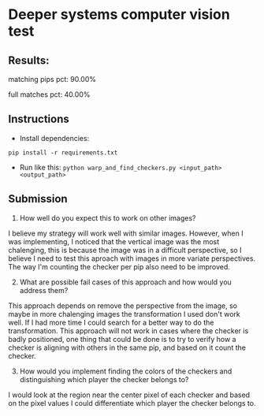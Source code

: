 # Deeper systems computer vision test

## Results:

matching pips pct:  90.00%

full matches pct:   40.00%

## Instructions

* Install dependencies:

```pip install -r requirements.txt```

* Run like this:
    ```python warp_and_find_checkers.py <input_path> <output_path>```


## Submission

1. How well do you expect this to work on other images?

I believe my strategy will work well with similar images. However, when I was implementing, I noticed that the vertical image was the most chalenging, this is because the image was in a difficult perspective, so I believe I need to test this aproach with images in more variate perspectives. The way I'm counting the checker per pip also need to be improved.

2. What are possible fail cases of this approach and how would you address them?

This approach depends on remove the perspective from the image, so maybe in more chalenging images the transformation I used don't work well. If I had more time I could search for a better way to do the transformation. This approach will not work in cases where the checker is badly positioned, one thing that could be done is to try to verify how a checker is aligning with others in the same pip, and based on it count the checker. 


3. How would you implement finding the colors of the checkers and distinguishing which player the checker belongs to?

I would look at the region near the center pixel of each checker and based on the pixel values I could differentiate which player the checker belongs to.
